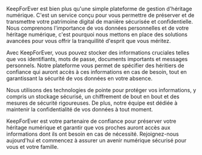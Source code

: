 KeepForEver est bien plus qu'une simple plateforme de gestion d'héritage numérique. C'est un service conçu pour vous permettre de préserver et de transmettre votre patrimoine digital de manière sécurisée et confidentielle. Nous comprenons l'importance de vos données personnelles et de votre héritage numérique, c'est pourquoi nous mettons en place des solutions avancées pour vous offrir la tranquillité d'esprit que vous méritez.

Avec KeepForEver, vous pouvez stocker des informations cruciales telles que vos identifiants, mots de passe, documents importants et messages personnels. Notre plateforme vous permet de spécifier des héritiers de confiance qui auront accès à ces informations en cas de besoin, tout en garantissant la sécurité de vos données en votre absence.

Nous utilisons des technologies de pointe pour protéger vos informations, y compris un stockage sécurisé, un chiffrement de bout en bout et des mesures de sécurité rigoureuses. De plus, notre équipe est dédiée à maintenir la confidentialité de vos données à tout moment.

KeepForEver est votre partenaire de confiance pour préserver votre héritage numérique et garantir que vos proches auront accès aux informations dont ils ont besoin en cas de nécessité. Rejoignez-nous aujourd'hui et commencez à assurer un avenir numérique sécurisé pour vous et votre famille.
